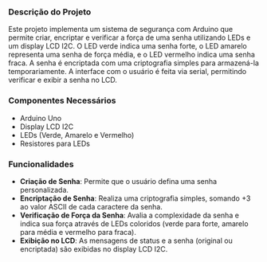 ### Descrição do Projeto
Este projeto implementa um sistema de segurança com Arduino que permite criar, encriptar e verificar a força de uma senha utilizando LEDs e um display LCD I2C. O LED verde indica uma senha forte, o LED amarelo representa uma senha de força média, e o LED vermelho indica uma senha fraca. A senha é encriptada com uma criptografia simples para armazená-la temporariamente. A interface com o usuário é feita via serial, permitindo verificar e exibir a senha no LCD.

### Componentes Necessários
- Arduino Uno
- Display LCD I2C
- LEDs (Verde, Amarelo e Vermelho)
- Resistores para LEDs

### Funcionalidades
- **Criação de Senha**: Permite que o usuário defina uma senha personalizada.
- **Encriptação de Senha**: Realiza uma criptografia simples, somando +3 ao valor ASCII de cada caractere da senha.
- **Verificação de Força da Senha**: Avalia a complexidade da senha e indica sua força através de LEDs coloridos (verde para forte, amarelo para média e vermelho para fraca).
- **Exibição no LCD**: As mensagens de status e a senha (original ou encriptada) são exibidas no display LCD I2C.